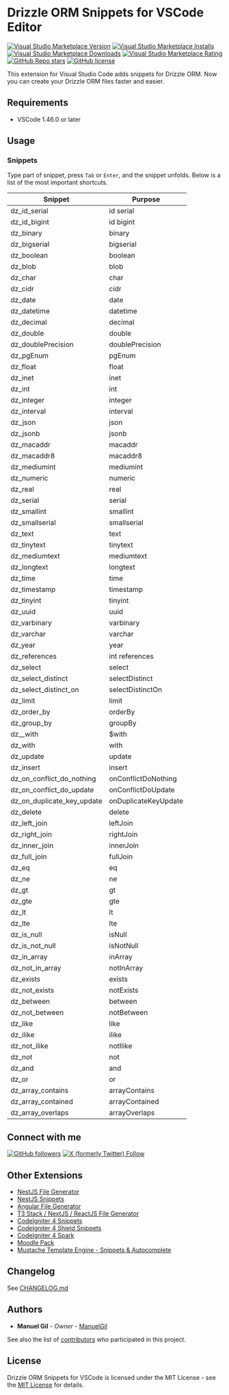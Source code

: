 # Drizzle ORM Snippets for VSCode Editor

[![Visual Studio Marketplace Version](https://img.shields.io/visual-studio-marketplace/v/imgildev.vscode-drizzle-snippets?style=for-the-badge&label=VS%20Marketplace&logo=visual-studio-code)](https://marketplace.visualstudio.com/items?itemName=imgildev.vscode-drizzle-snippets)
[![Visual Studio Marketplace Installs](https://img.shields.io/visual-studio-marketplace/i/imgildev.vscode-drizzle-snippets?style=for-the-badge&logo=visual-studio-code)](https://marketplace.visualstudio.com/items?itemName=imgildev.vscode-drizzle-snippets)
[![Visual Studio Marketplace Downloads](https://img.shields.io/visual-studio-marketplace/d/imgildev.vscode-drizzle-snippets?style=for-the-badge&logo=visual-studio-code)](https://marketplace.visualstudio.com/items?itemName=imgildev.vscode-drizzle-snippets)
[![Visual Studio Marketplace Rating](https://img.shields.io/visual-studio-marketplace/r/imgildev.vscode-drizzle-snippets?style=for-the-badge&logo=visual-studio-code)](https://marketplace.visualstudio.com/items?itemName=imgildev.vscode-drizzle-snippets&ssr=false#review-details)
[![GitHub Repo stars](https://img.shields.io/github/stars/ManuelGil/vscode-drizzle-snippets?style=for-the-badge&logo=github)](https://github.com/ManuelGil/vscode-drizzle-snippets)
[![GitHub license](https://img.shields.io/github/license/ManuelGil/vscode-drizzle-snippets?style=for-the-badge&logo=github)](https://github.com/ManuelGil/vscode-drizzle-snippets/blob/main/LICENSE)

This extension for Visual Studio Code adds snippets for Drizzle ORM. Now you can create your Drizzle ORM files faster and easier.

## Requirements

- VSCode 1.46.0 or later

## Usage

### Snippets

Type part of snippet, press `Tab` or `Enter`, and the snippet unfolds. Below is a list of the most important shortcuts.

| Snippet | Purpose |
| --- | --- |
| dz_id_serial | id serial |
| dz_id_bigint | id bigint |
| dz_binary | binary |
| dz_bigserial | bigserial |
| dz_boolean | boolean |
| dz_blob | blob |
| dz_char | char |
| dz_cidr | cidr |
| dz_date | date |
| dz_datetime | datetime |
| dz_decimal | decimal |
| dz_double | double |
| dz_doublePrecision | doublePrecision |
| dz_pgEnum | pgEnum |
| dz_float | float |
| dz_inet | inet |
| dz_int | int |
| dz_integer | integer |
| dz_interval | interval |
| dz_json | json |
| dz_jsonb | jsonb |
| dz_macaddr | macaddr |
| dz_macaddr8 | macaddr8 |
| dz_mediumint | mediumint |
| dz_numeric | numeric |
| dz_real | real |
| dz_serial | serial |
| dz_smallint | smallint |
| dz_smallserial | smallserial |
| dz_text | text |
| dz_tinytext | tinytext |
| dz_mediumtext | mediumtext |
| dz_longtext | longtext |
| dz_time | time |
| dz_timestamp | timestamp |
| dz_tinyint | tinyint |
| dz_uuid | uuid |
| dz_varbinary | varbinary |
| dz_varchar | varchar |
| dz_year | year |
| dz_references | int references |
| dz_select | select |
| dz_select_distinct | selectDistinct |
| dz_select_distinct_on | selectDistinctOn |
| dz_limit | limit |
| dz_order_by | orderBy |
| dz_group_by | groupBy |
| dz__with | $with |
| dz_with | with |
| dz_update | update |
| dz_insert | insert |
| dz_on_conflict_do_nothing | onConflictDoNothing |
| dz_on_conflict_do_update | onConflictDoUpdate |
| dz_on_duplicate_key_update | onDuplicateKeyUpdate |
| dz_delete | delete |
| dz_left_join | leftJoin |
| dz_right_join | rightJoin |
| dz_inner_join | innerJoin |
| dz_full_join | fullJoin |
| dz_eq | eq |
| dz_ne | ne |
| dz_gt | gt |
| dz_gte | gte |
| dz_lt | lt |
| dz_lte | lte |
| dz_is_null | isNull |
| dz_is_not_null | isNotNull |
| dz_in_array | inArray |
| dz_not_in_array | notInArray |
| dz_exists | exists |
| dz_not_exists | notExists |
| dz_between | between |
| dz_not_between | notBetween |
| dz_like | like |
| dz_ilike | ilike |
| dz_not_ilike | notIlike |
| dz_not | not |
| dz_and | and |
| dz_or | or |
| dz_array_contains | arrayContains |
| dz_array_contained | arrayContained |
| dz_array_overlaps | arrayOverlaps |

## Connect with me

[![GitHub followers](https://img.shields.io/github/followers/ManuelGil?style=for-the-badge&logo=github)](https://github.com/ManuelGil)
[![X (formerly Twitter) Follow](https://img.shields.io/twitter/follow/imgildev?style=for-the-badge&logo=x)](https://twitter.com/imgildev)

## Other Extensions

- [NestJS File Generator](https://marketplace.visualstudio.com/items?itemName=imgildev.vscode-nestjs-generator)
- [NestJS Snippets](https://marketplace.visualstudio.com/items?itemName=imgildev.vscode-nestjs-snippets-extension)
- [Angular File Generator](https://marketplace.visualstudio.com/items?itemName=imgildev.vscode-angular-generator)
- [T3 Stack / NextJS / ReactJS File Generator](https://marketplace.visualstudio.com/items?itemName=imgildev.vscode-nextjs-generator)
- [CodeIgniter 4 Snippets](https://marketplace.visualstudio.com/items?itemName=imgildev.vscode-codeigniter4-snippets)
- [CodeIgniter 4 Shield Snippets](https://marketplace.visualstudio.com/items?itemName=imgildev.vscode-codeigniter4-shield-snippets)
- [CodeIgniter 4 Spark](https://marketplace.visualstudio.com/items?itemName=imgildev.vscode-codeigniter4-spark)
- [Moodle Pack](https://marketplace.visualstudio.com/items?itemName=imgildev.vscode-moodle-snippets)
- [Mustache Template Engine - Snippets & Autocomplete](https://marketplace.visualstudio.com/items?itemName=imgildev.vscode-mustache-snippets)

## Changelog

See [CHANGELOG.md](./CHANGELOG.md)

## Authors

- **Manuel Gil** - _Owner_ - [ManuelGil](https://github.com/ManuelGil)

See also the list of [contributors](https://github.com/ManuelGil/vscode-drizzle-snippets/contributors) who participated in this project.

## License

Drizzle ORM Snippets for VSCode is licensed under the MIT License - see the [MIT License](https://opensource.org/licenses/MIT) for details.

